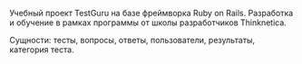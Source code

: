 Учебный проект TestGuru на базе фреймворка Ruby on Rails. Разработка и обучение в рамках программы от школы разработчиков Thinknetica.

Сущности: тесты, вопросы, ответы, пользователи, результаты, категория теста.
